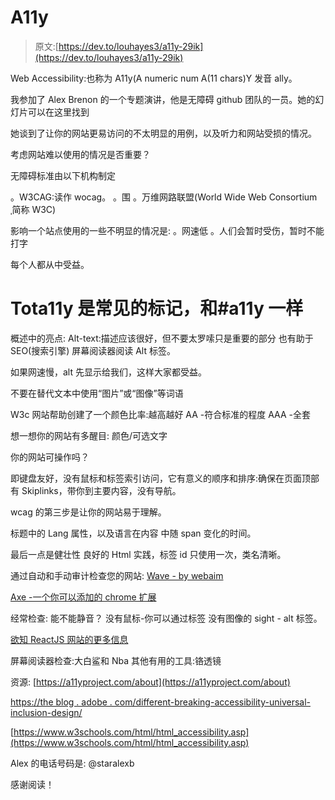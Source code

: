 # A11y

> 原文:[https://dev.to/louhayes3/a11y-29ik](https://dev.to/louhayes3/a11y-29ik)

Web Accessibility:也称为 A11y(A numeric num A(11 chars)Y 发音 ally。

我参加了 Alex Brenon 的一个专题演讲，他是无障碍 github 团队的一员。她的幻灯片可以在这里找到

她谈到了让你的网站更易访问的不太明显的用例，以及听力和网站受损的情况。

考虑网站难以使用的情况是否重要？

无障碍标准由以下机构制定

。W3CAG:读作 wocag。
。围
。万维网路联盟(World Wide Web Consortiumˌ简称 W3C)

影响一个站点使用的一些不明显的情况是:
。网速低
。人们会暂时受伤，暂时不能打字

每个人都从中受益。

# [](#tota11y-is-common-tag-as-well-as-a11y)Tota11y 是常见的标记，和#a11y 一样

概述中的亮点:
Alt-text:描述应该很好，但不要太罗嗦只是重要的部分
也有助于 SEO(搜索引擎)
屏幕阅读器阅读 Alt 标签。

如果网速慢，alt 先显示给我们，这样大家都受益。

不要在替代文本中使用“图片”或“图像”等词语

W3c 网站帮助创建了一个颜色比率:越高越好
AA -符合标准的程度
AAA -全套

想一想你的网站有多醒目:
颜色/可选文字

你的网站可操作吗？

即键盘友好，没有鼠标和标签索引访问，它有意义的顺序和排序:确保在页面顶部有 Skiplinks，带你到主要内容，没有导航。

wcag 的第三步是让你的网站易于理解。

标题中的 Lang 属性，以及语言在内容
中随 span 变化的时间。

最后一点是健壮性
良好的 Html 实践，标签 id 只使用一次，类名清晰。

通过自动和手动审计检查您的网站:
[Wave - by webaim](http://wave.webaim.org)

[Axe -一个你可以添加的 chrome 扩展](https://chrome.google.com/webstore/detail/axe/lhdoppojpmngadmnindnejefpokejbdd?hl=en-US)

经常检查:
能不能静音？
没有鼠标-你可以通过标签
没有图像的 sight - alt 标签。

[欲知 ReactJS 网站的更多信息](https://reactjs.org/docs/accessibility.html)

屏幕阅读器检查:大白鲨和 Nba
其他有用的工具:铬透镜

资源:
[https://a11yproject.com/about](https://a11yproject.com/about)

[https://the blog . adobe . com/different-breaking-accessibility-universal-inclusion-design/](https://theblog.adobe.com/different-breaking-accessibility-universality-inclusion-design/)

[https://www.w3schools.com/html/html_accessibility.asp](https://www.w3schools.com/html/html_accessibility.asp)

Alex 的电话号码是:
@staralexb

感谢阅读！